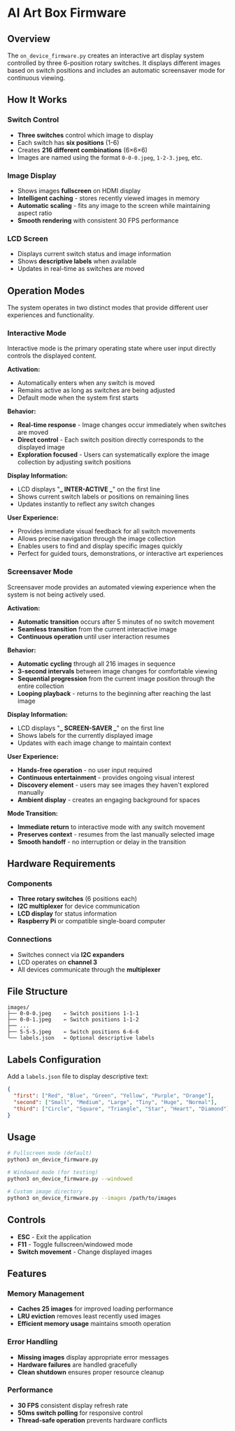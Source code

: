 # AI Art Box Firmware

## Overview

The `on_device_firmware.py` creates an interactive art display system controlled by three 6-position rotary switches. It displays different images based on switch positions and includes an automatic screensaver mode for continuous viewing.

## How It Works

### Switch Control

- **Three switches** control which image to display
- Each switch has **six positions** (1-6)
- Creates **216 different combinations** (6×6×6)
- Images are named using the format `0-0-0.jpeg`, `1-2-3.jpeg`, etc.

### Image Display

- Shows images **fullscreen** on HDMI display
- **Intelligent caching** - stores recently viewed images in memory
- **Automatic scaling** - fits any image to the screen while maintaining aspect ratio
- **Smooth rendering** with consistent 30 FPS performance

### LCD Screen

- Displays current switch status and image information
- Shows **descriptive labels** when available
- Updates in real-time as switches are moved

## Operation Modes

The system operates in two distinct modes that provide different user experiences and functionality.

### Interactive Mode

Interactive mode is the primary operating state where user input directly controls the displayed content.

**Activation:**

- Automatically enters when any switch is moved
- Remains active as long as switches are being adjusted
- Default mode when the system first starts

**Behavior:**

- **Real-time response** - Image changes occur immediately when switches are moved
- **Direct control** - Each switch position directly corresponds to the displayed image
- **Exploration focused** - Users can systematically explore the image collection by adjusting switch positions

**Display Information:**

- LCD displays "**_ INTER-ACTIVE _**" on the first line
- Shows current switch labels or positions on remaining lines
- Updates instantly to reflect any switch changes

**User Experience:**

- Provides immediate visual feedback for all switch movements
- Allows precise navigation through the image collection
- Enables users to find and display specific images quickly
- Perfect for guided tours, demonstrations, or interactive art experiences

### Screensaver Mode

Screensaver mode provides an automated viewing experience when the system is not being actively used.

**Activation:**

- **Automatic transition** occurs after 5 minutes of no switch movement
- **Seamless transition** from the current interactive image
- **Continuous operation** until user interaction resumes

**Behavior:**

- **Automatic cycling** through all 216 images in sequence
- **3-second intervals** between image changes for comfortable viewing
- **Sequential progression** from the current image position through the entire collection
- **Looping playback** - returns to the beginning after reaching the last image

**Display Information:**

- LCD displays "**_ SCREEN-SAVER _**" on the first line
- Shows labels for the currently displayed image
- Updates with each image change to maintain context

**User Experience:**

- **Hands-free operation** - no user input required
- **Continuous entertainment** - provides ongoing visual interest
- **Discovery element** - users may see images they haven't explored manually
- **Ambient display** - creates an engaging background for spaces

**Mode Transition:**

- **Immediate return** to interactive mode with any switch movement
- **Preserves context** - resumes from the last manually selected image
- **Smooth handoff** - no interruption or delay in the transition

## Hardware Requirements

### Components

- **Three rotary switches** (6 positions each)
- **I2C multiplexer** for device communication
- **LCD display** for status information
- **Raspberry Pi** or compatible single-board computer

### Connections

- Switches connect via **I2C expanders**
- LCD operates on **channel 3**
- All devices communicate through the **multiplexer**

## File Structure

```
images/
├── 0-0-0.jpeg    ← Switch positions 1-1-1
├── 0-0-1.jpeg    ← Switch positions 1-1-2
├── ...
├── 5-5-5.jpeg    ← Switch positions 6-6-6
└── labels.json   ← Optional descriptive labels
```

## Labels Configuration

Add a `labels.json` file to display descriptive text:

```json
{
  "first": ["Red", "Blue", "Green", "Yellow", "Purple", "Orange"],
  "second": ["Small", "Medium", "Large", "Tiny", "Huge", "Normal"],
  "third": ["Circle", "Square", "Triangle", "Star", "Heart", "Diamond"]
}
```

## Usage

```bash
# Fullscreen mode (default)
python3 on_device_firmware.py

# Windowed mode (for testing)
python3 on_device_firmware.py --windowed

# Custom image directory
python3 on_device_firmware.py --images /path/to/images
```

## Controls

- **ESC** - Exit the application
- **F11** - Toggle fullscreen/windowed mode
- **Switch movement** - Change displayed images

## Features

### Memory Management

- **Caches 25 images** for improved loading performance
- **LRU eviction** removes least recently used images
- **Efficient memory usage** maintains smooth operation

### Error Handling

- **Missing images** display appropriate error messages
- **Hardware failures** are handled gracefully
- **Clean shutdown** ensures proper resource cleanup

### Performance

- **30 FPS** consistent display refresh rate
- **50ms switch polling** for responsive control
- **Thread-safe operation** prevents hardware conflicts
